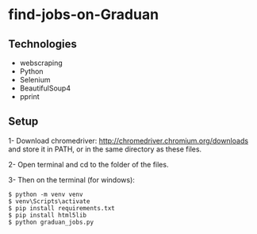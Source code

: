 # find-jobs-on-Graduan

## Technologies

* webscraping
* Python
* Selenium
* BeautifulSoup4
* pprint

## Setup

1- Download chromedriver: http://chromedriver.chromium.org/downloads and store it in PATH, or in the same directory as these files.

2- Open terminal and cd to the folder of the files.

3- Then on the terminal (for windows):
```
$ python -m venv venv
$ venv\Scripts\activate
$ pip install requirements.txt
$ pip install html5lib
$ python graduan_jobs.py
```
